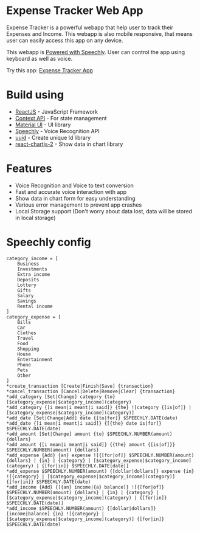 # Expense Tracker Web App

Expense Tracker is a powerful webapp that help user to track
their Expenses and Income. This webapp is also mobile responsive,
that means user can easily access this app on any device.

This webapp is [Powered with Speechly](https://www.speechly.com/).
User can control the app using keyboard as well as voice.

Try this app: [Expense Tracker App](https://expense-tracker-made-with-speechly.netlify.app/)

# Build using
- [ReactJS](https://reactjs.org/) - JavaScript Framework
- [Context API](https://reactjs.org/docs/context.html) - For state management
- [Material UI](https://material-ui.com/) - UI library
- [Speechly](https://www.speechly.com/) - Voice Recognition API
- [uuid](https://www.npmjs.com/package/uuid) - Create unique Id library
- [react-chartjs-2](https://www.npmjs.com/package/react-chartjs-2) - Show data in chart library

# Features
- Voice Recognition and Voice to text conversion
- Fast and accurate voice interaction with app
- Show data in chart form for easy understanding
- Various error management to prevent app crashes
- Local Storage support (Don't worry about data lost, data will be stored in local storage)

# Speechly config

```
category_income = [
    Business
    Investments
    Extra income
    Deposits
    Lottery
    Gifts
    Salary
    Savings
    Rental income
]
category_expense = [
    Bills
    Car
    Clothes
    Travel
    Food
    Shopping
    House
    Entertainment
    Phone
    Pets
    Other
]
*create_transaction [Create|Finish|Save] {transaction}
*cancel_transaction [Cancel|Delete|Remove|Clear] {transaction}
*add_category [Set|Change] category {to} [$category_expense|$category_income](category)
*add_category {[i mean|i meant|i said]} {the} ![category {[is|of]} | [$category_expense|$category_income](category)]
*add_date [Set|Change|Add] date {[to|for]} $SPEECHLY.DATE(date)
*add_date {[i mean|i meant|i said]} {[{the} date is|for]} $SPEECHLY.DATE(date)
*add_amount [Set|Change] amount {to} $SPEECHLY.NUMBER(amount) {dollars}
*add_amount {[i mean|i meant|i said]} {{the} amount {[is|of]}} $SPEECHLY.NUMBER(amount) {dollars}
*add_expense {Add} {an} expense ![{[for|of]} $SPEECHLY.NUMBER(amount) {dollars} | {in} | {category} | [$category_expense|$category_income](category) | {[for|in]} $SPEECHLY.DATE(date)]
*add_expense $SPEECHLY.NUMBER(amount) {[dollar|dollars]} expense {in} ![{category} | [$category_expense|$category_income](category)] {[for|in]} $SPEECHLY.DATE(date)
*add_income {Add} {[{an} income|{a} balance]} ![{[for|of]} $SPEECHLY.NUMBER(amount) {dollars} | {in} | {category} | [$category_expense|$category_income](category) | {[for|in]} $SPEECHLY.DATE(date)]
*add_income $SPEECHLY.NUMBER(amount) {[dollar|dollars]} [income|balance] {in} ![{category} | [$category_expense|$category_income](category)] {[for|in]} $SPEECHLY.DATE(date)
```
